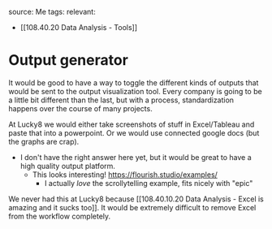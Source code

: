 source: Me
tags: 
relevant: 
- [[108.40.20 Data Analysis - Tools]]

# Output generator

It would be good to have a way to toggle the different kinds of outputs that would be sent to the output visualization tool. Every company is going to be a little bit different than the last, but with a process, standardization happens over the course of many projects.

At Lucky8 we would either take screenshots of stuff in Excel/Tableau and paste that into a powerpoint. Or we would use connected google docs (but the graphs are crap). 
- I don't have the right answer here yet, but it would be great to have a high quality output platform.
	- This looks interesting! https://flourish.studio/examples/
		- I actually _love_ the scrollytelling example, fits nicely with "epic"

We never had this at Lucky8 because [[108.40.10.20 Data Analysis - Excel is amazing and it sucks too]]. It would be extremely difficult to remove Excel from the workflow completely.